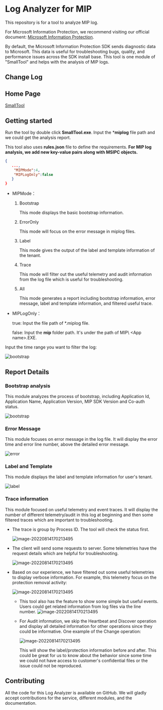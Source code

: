 
# Log Analyzer for MIP
This repository is for a tool to analyze MIP log.

For Microsoft Information Protection, we recommend visiting our official document: [Microsoft Information Protection](https://docs.microsoft.com/en-us/information-protection/develop/overview).

By default, the Microsoft Information Protection SDK sends diagnostic data to Microsoft. This data is useful for troubleshooting bugs, quality, and performance issues across the SDK install base. This tool is one module of "SmallTool" and helps with the analysis of MIP logs.

## Change Log


## Home Page 

[SmallTool](https://github.com/ChrisChenMS/SmallTool)

## Getting started
Run the tool by double click **SmallTool.exe**. Input the ***miplog** file path and we could get the analysis report.

This tool also uses **rules.json** file to define the requirements. **For MIP log analysis, we add new key-value pairs along with MSIPC objects.**
```json
{
   ...,
    "MIPMode":4,
    "MIPLogOnly":false
   }
}
```

 - MIPMode：

   1. Bootstrap

      This mode displays the basic bootstrap information.

   2. ErrorOnly

      This mode will focus on the error message in miplog files.

   3. Label

      This mode gives the output of the label and template information of the tenant.

   4. Trace

      This mode will filter out the useful telemetry and audit information from the log file which is useful for troubleshooting.

   5. All

      This mode generates a report including bootstrap information, error message, label and template information, and filtered useful trace.
   
- MIPLogOnly：

  true: Input the file path of *.miplog file.

  false: Input the **mip** folder path. It's under the path of MIP\ \<App name>.EXE.
  

Input the time range you want to filter the log:

![bootstrap](./Image/TimeRange.png)

## Report Details

### Bootstrap analysis

This module analyzes the process of bootstrap, including Application Id, Application Name, Application Version, MIP SDK Version and Co-auth status. 

![bootstrap](./Image/bootstrap.png)

### Error Message

This module focuses on error message in the log file. It will display the error time and error line number, above the detailed error message.

![error](./Image/error.png)

### Label and Template

This module displays the label and template information for user's tenant.

![label](./Image/label.png)

### Trace information

This module focused on useful telemetry and event traces. It will display the number of different telemetry/audit in this log at beginning and then some filtered traces which are important to troubleshooting.

- The trace is group by Process ID. The tool will check the status first.
  
  ![image-20220814170213495](./Image/eventcheck.png)
  
- The client will send some requests to server. Some telemetries have the request details which are helpful for troubleshooting.
  
  ![image-20220814170213495](./Image/connection.png)
  
- Based on our experience, we have filtered out some useful telemetries to display verbose information. For example, this telemetry focus on the protection removal activity:

  ![image-20220814170213495](./Image/telemetry.png)

  - This tool also has the feature to show some simple but useful events. Users could get related information from log files via the line number.
    ![image-20220814170213495](./Image/simple.png)
    
  - For Audit information, we skip the Heartbeat and Discover operation and display all detailed information for other operations since they could be informative. One example of the Change operation:
  
    ![image-20220814170213495](./Image/audit.png)
  
    This will show the label/protection information before and after. This could be great for us to know about the behavior since some time we could not have access to customer's confidential files or the issue could not be reproduced.

## Contributing

All the code for this Log Analyzer is available on GitHub. We will gladly accept contributions for the service, different modules, and the documentation.

